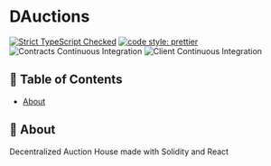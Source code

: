 # DAuctions

[![Strict TypeScript Checked](https://badgen.net/badge/TS/Strict "Strict TypeScript Checked")](https://www.typescriptlang.org)
[![code style: prettier](https://img.shields.io/badge/code_style-prettier-ff69b4.svg?style=flat-square)](https://github.com/prettier/prettier)
![Contracts Continuous Integration](https://github.com/tobiaxs/dauctions/workflows/Contracts%20Continuous%20Integration/badge.svg?branch=main)
![Client Continuous Integration](https://github.com/tobiaxs/dauctions/workflows/Client%20Continuous%20Integration/badge.svg?branch=main)

## 📝 Table of Contents

- [About](#about)

## 🧐 About <a name = "about"></a>

Decentralized Auction House made with Solidity and React
